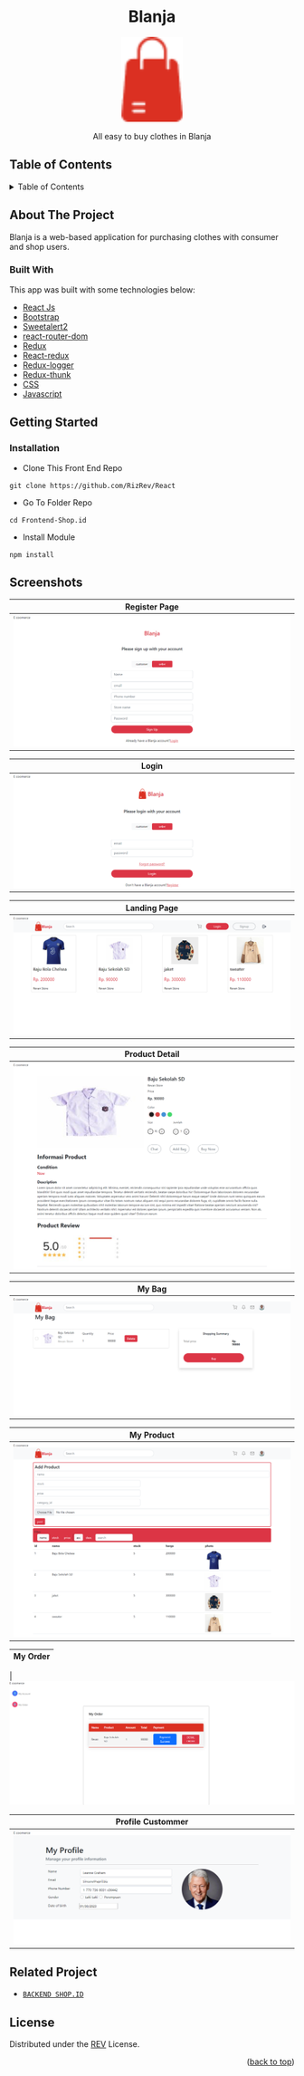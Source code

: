 <h1 align="center">Blanja</h1>

<p align="center">
  <img height="150" src="https://github.com/RizRev/React/blob/main/src/components/NavBar2/Vector.png"  />
</p>
 <p align="center">
    All easy to buy clothes in Blanja
  </p>

<!-- TABLE OF CONTENTS -->

## Table of Contents

<details>
  <summary>Table of Contents</summary>
  <ol>
    <li>
      <a href="#about-the-project">About The Project</a>
      <ul>
        <li><a href="#built-with">Built with</a></li>
      </ul>
    </li>
    <li>
      <a href="#getting-started">Getting Started</a>
      <ul>
        <li><a href="#installation">Installation</a></li>
      </ul>
    </li>
    <li><a href="#screenshots">Screenshots</a></li>
    <li><a href="#related-project">Related Project</a></li>
    <li><a href="#license">License</a></li>
  </ol>
</details>

## About The Project

Blanja is a web-based application for purchasing clothes with consumer and shop users.

### Built With

This app was built with some technologies below:

- [React Js](https://reactjs.org)
- [Bootstrap](https://www.npmjs.com/package/bootstrap)
- [Sweetalert2](https://www.npmjs.com/package/sweetalert2)
- [react-router-dom](https://www.npmjs.com/package/react-router-dom)
- [Redux](https://www.npmjs.com/package/redux)
- [React-redux](https://www.npmjs.com/package/react-redux)
- [Redux-logger](https://www.npmjs.com/package/redux-logger)
- [Redux-thunk](https://www.npmjs.com/search?q=redux-thunk)
- [CSS](https://developer.mozilla.org/en-US/docs/Web/CSS?retiredLocale=id)
- [Javascript](https://www.javascript.com/)

<!-- GETTING STARTED -->

## Getting Started

### Installation

- Clone This Front End Repo

```
git clone https://github.com/RizRev/React
```

- Go To Folder Repo

```
cd Frontend-Shop.id
```

- Install Module

```
npm install
```

## Screenshots

| Register Page  
| ------------------------------------------------------------------------------------------------------------
| ![Register](https://github.com/RizRev/React/blob/main/src/asset/register.png "Register Page")

| Login                                                                           |
| ------------------------------------------------------------------------------- |
| ![Login](https://github.com/RizRev/React/blob/main/src/asset/login.png "Login") |

| Landing Page                                                                                 |
| -------------------------------------------------------------------------------------------- |
| ![Landing Page](https://github.com/RizRev/React/blob/main/src/asset/home.png "Landing Page") |

| Product Detail                                                                                               |
| ------------------------------------------------------------------------------------------------------------ |
| ![Product Detail](https://github.com/RizRev/React/blob/main/src/asset/profuct%20detail.png "Product Detail") |

| My Bag                                                                               |
| ------------------------------------------------------------------------------------ |
| ![My Bag](https://github.com/RizRev/React/blob/main/src/asset/my%20bag.png "My Bag") |

| My Product                                                                                        |
| ------------------------------------------------------------------------------------------------- |
| ![My Product](https://github.com/RizRev/React/blob/main/src/asset/add%20product.png "My Product") |

| My Order |
| -------- |

| ![My Order](https://github.com/RizRev/React/blob/main/src/asset/my%20order.png "My Order")

| Profile Custommer                                                                                        |
| -------------------------------------------------------------------------------------------------------- |
| ![Profile Custommer](https://github.com/RizRev/React/blob/main/src/asset/profil.png "Profile Custommer") |

## Related Project

- [`BACKEND SHOP.ID`](https://github.com/RizRev/tugas-backend-intermediete/tree/baru)

## License

Distributed under the [REV](/LICENSE) License.

<p align="right">(<a href="#top">back to top</a>)</p>
